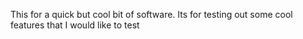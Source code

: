 This for a quick but cool bit of software. Its for testing out some cool features that I would like to test